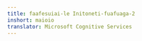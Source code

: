 ```yaml
---
title: faafesuiai-le Initoneti-fuafuaga-2
inshort: maioio
translator: Microsoft Cognitive Services
---
```





